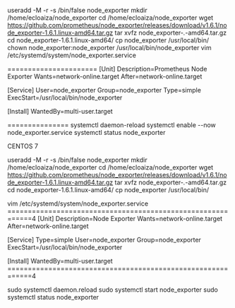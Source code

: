 

useradd -M -r -s /bin/false node_exporter
mkdir /home/ecloaiza/node_exporter
cd /home/ecloaiza/node_exporter
wget https://github.com/prometheus/node_exporter/releases/download/v1.6.1/node_exporter-1.6.1.linux-amd64.tar.gz
tar xvfz node_exporter-*.*-amd64.tar.gz
cd node_exporter-1.6.1.linux-amd64/
cp node_exporter /usr/local/bin/
chown node_exporter:node_exporter /usr/local/bin/node_exporter
vim /etc/systemd/system/node_exporter.service


======================
[Unit]
Description=Prometheus Node Exporter
Wants=network-online.target
After=network-online.target

[Service]
User=node_exporter
Group=node_exporter
Type=simple
ExecStart=/usr/local/bin/node_exporter

[Install]
WantedBy=multi-user.target

===============
systemctl daemon-reload
systemctl enable --now node_exporter.service
systemctl status node_exporter





CENTOS 7


useradd -M -r -s /bin/false node_exporter
mkdir /home/ecloaiza/node_exporter
cd /home/ecloaiza/node_exporter
wget https://github.com/prometheus/node_exporter/releases/download/v1.6.1/node_exporter-1.6.1.linux-amd64.tar.gz
tar xvfz node_exporter-*.*-amd64.tar.gz
cd node_exporter-1.6.1.linux-amd64/
cp node_exporter /usr/local/bin/

vim /etc/systemd/system/node_exporter.service
============================================================4
[Unit]
Description=Node Exporter
Wants=network-online.target
After=network-online.target

[Service]
Type=simple
User=node_exporter
Group=node_exporter
ExecStart=/usr/local/bin/node_exporter

[Install]
WantedBy=multi-user.target
============================================================4

sudo systemctl daemon.reload
sudo systemctl start node_exporter
sudo systemctl status node_exporter